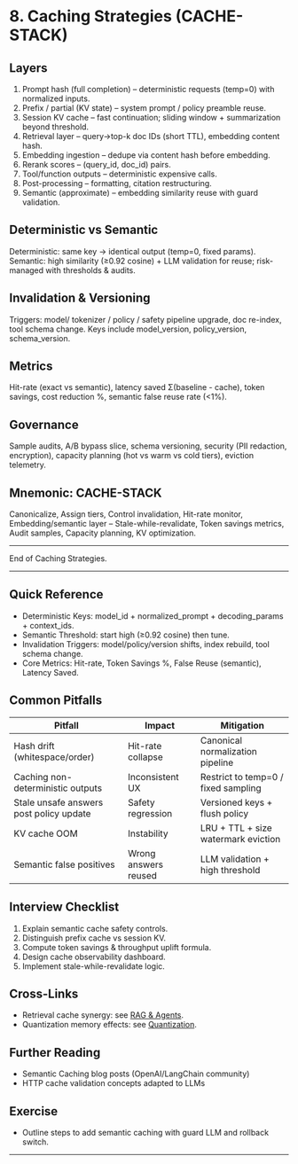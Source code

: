 # 8. Caching Strategies (CACHE-STACK)

## Layers
1. Prompt hash (full completion) – deterministic requests (temp=0) with normalized inputs.
2. Prefix / partial (KV state) – system prompt / policy preamble reuse.
3. Session KV cache – fast continuation; sliding window + summarization beyond threshold.
4. Retrieval layer – query→top-k doc IDs (short TTL), embedding content hash.
5. Embedding ingestion – dedupe via content hash before embedding.
6. Rerank scores – (query_id, doc_id) pairs.
7. Tool/function outputs – deterministic expensive calls.
8. Post-processing – formatting, citation restructuring.
9. Semantic (approximate) – embedding similarity reuse with guard validation.

## Deterministic vs Semantic
Deterministic: same key → identical output (temp=0, fixed params). Semantic: high similarity (≥0.92 cosine) + LLM validation for reuse; risk-managed with thresholds & audits.

## Invalidation & Versioning
Triggers: model/ tokenizer / policy / safety pipeline upgrade, doc re-index, tool schema change. Keys include model_version, policy_version, schema_version.

## Metrics
Hit-rate (exact vs semantic), latency saved Σ(baseline - cache), token savings, cost reduction %, semantic false reuse rate (<1%).

## Governance
Sample audits, A/B bypass slice, schema versioning, security (PII redaction, encryption), capacity planning (hot vs warm vs cold tiers), eviction telemetry.

## Mnemonic: CACHE-STACK
Canonicalize, Assign tiers, Control invalidation, Hit-rate monitor, Embedding/semantic layer – Stale-while-revalidate, Token savings metrics, Audit samples, Capacity planning, KV optimization.

---
End of Caching Strategies.

---
## Quick Reference
- Deterministic Keys: model_id + normalized_prompt + decoding_params + context_ids.
- Semantic Threshold: start high (≥0.92 cosine) then tune.
- Invalidation Triggers: model/policy/version shifts, index rebuild, tool schema change.
- Core Metrics: Hit-rate, Token Savings %, False Reuse (semantic), Latency Saved.

## Common Pitfalls
| Pitfall | Impact | Mitigation |
|---------|--------|------------|
| Hash drift (whitespace/order) | Hit-rate collapse | Canonical normalization pipeline |
| Caching non-deterministic outputs | Inconsistent UX | Restrict to temp=0 / fixed sampling |
| Stale unsafe answers post policy update | Safety regression | Versioned keys + flush policy |
| KV cache OOM | Instability | LRU + TTL + size watermark eviction |
| Semantic false positives | Wrong answers reused | LLM validation + high threshold |

## Interview Checklist
1. Explain semantic cache safety controls.
2. Distinguish prefix cache vs session KV.
3. Compute token savings & throughput uplift formula.
4. Design cache observability dashboard.
5. Implement stale-while-revalidate logic.

## Cross-Links
- Retrieval cache synergy: see [RAG & Agents](03-rag-agents.md#chunking-strategies).
- Quantization memory effects: see [Quantization](06-quantization.md#deployment-patterns).

## Further Reading
- Semantic Caching blog posts (OpenAI/LangChain community)
- HTTP cache validation concepts adapted to LLMs

## Exercise
- Outline steps to add semantic caching with guard LLM and rollback switch.

---
